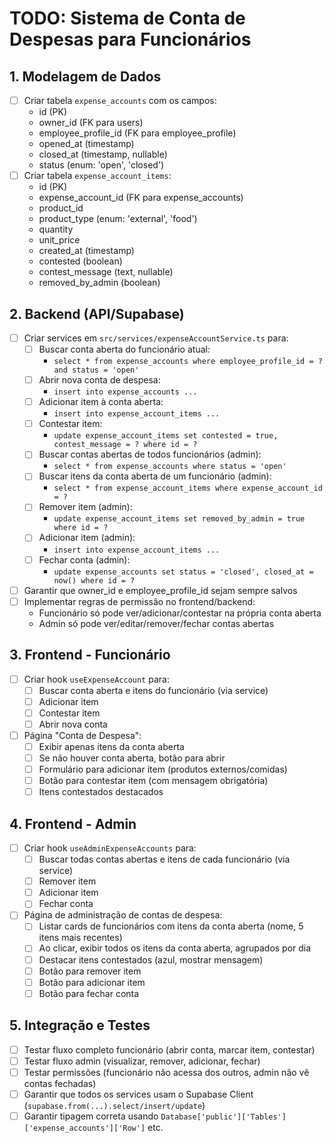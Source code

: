 # TODO: Sistema de Conta de Despesas para Funcionários

## 1. Modelagem de Dados
- [ ] Criar tabela `expense_accounts` com os campos:
  - id (PK)
  - owner_id (FK para users)
  - employee_profile_id (FK para employee_profile)
  - opened_at (timestamp)
  - closed_at (timestamp, nullable)
  - status (enum: 'open', 'closed')
- [ ] Criar tabela `expense_account_items`:
  - id (PK)
  - expense_account_id (FK para expense_accounts)
  - product_id
  - product_type (enum: 'external', 'food')
  - quantity
  - unit_price
  - created_at (timestamp)
  - contested (boolean)
  - contest_message (text, nullable)
  - removed_by_admin (boolean)

## 2. Backend (API/Supabase)
- [ ] Criar services em `src/services/expenseAccountService.ts` para:
  - [ ] Buscar conta aberta do funcionário atual:
    - `select * from expense_accounts where employee_profile_id = ? and status = 'open'`
  - [ ] Abrir nova conta de despesa:
    - `insert into expense_accounts ...`
  - [ ] Adicionar item à conta aberta:
    - `insert into expense_account_items ...`
  - [ ] Contestar item:
    - `update expense_account_items set contested = true, contest_message = ? where id = ?`
  - [ ] Buscar contas abertas de todos funcionários (admin):
    - `select * from expense_accounts where status = 'open'`
  - [ ] Buscar itens da conta aberta de um funcionário (admin):
    - `select * from expense_account_items where expense_account_id = ?`
  - [ ] Remover item (admin):
    - `update expense_account_items set removed_by_admin = true where id = ?`
  - [ ] Adicionar item (admin):
    - `insert into expense_account_items ...`
  - [ ] Fechar conta (admin):
    - `update expense_accounts set status = 'closed', closed_at = now() where id = ?`
- [ ] Garantir que owner_id e employee_profile_id sejam sempre salvos
- [ ] Implementar regras de permissão no frontend/backend:
  - Funcionário só pode ver/adicionar/contestar na própria conta aberta
  - Admin só pode ver/editar/remover/fechar contas abertas

## 3. Frontend - Funcionário
- [ ] Criar hook `useExpenseAccount` para:
  - [ ] Buscar conta aberta e itens do funcionário (via service)
  - [ ] Adicionar item
  - [ ] Contestar item
  - [ ] Abrir nova conta
- [ ] Página "Conta de Despesa":
  - [ ] Exibir apenas itens da conta aberta
  - [ ] Se não houver conta aberta, botão para abrir
  - [ ] Formulário para adicionar item (produtos externos/comidas)
  - [ ] Botão para contestar item (com mensagem obrigatória)
  - [ ] Itens contestados destacados

## 4. Frontend - Admin
- [ ] Criar hook `useAdminExpenseAccounts` para:
  - [ ] Buscar todas contas abertas e itens de cada funcionário (via service)
  - [ ] Remover item
  - [ ] Adicionar item
  - [ ] Fechar conta
- [ ] Página de administração de contas de despesa:
  - [ ] Listar cards de funcionários com itens da conta aberta (nome, 5 itens mais recentes)
  - [ ] Ao clicar, exibir todos os itens da conta aberta, agrupados por dia
  - [ ] Destacar itens contestados (azul, mostrar mensagem)
  - [ ] Botão para remover item
  - [ ] Botão para adicionar item
  - [ ] Botão para fechar conta

## 5. Integração e Testes
- [ ] Testar fluxo completo funcionário (abrir conta, marcar item, contestar)
- [ ] Testar fluxo admin (visualizar, remover, adicionar, fechar)
- [ ] Testar permissões (funcionário não acessa dos outros, admin não vê contas fechadas)
- [ ] Garantir que todos os services usam o Supabase Client (`supabase.from(...).select/insert/update`)
- [ ] Garantir tipagem correta usando `Database['public']['Tables']['expense_accounts']['Row']` etc.
